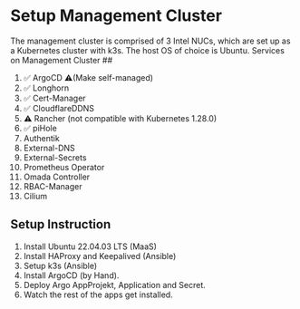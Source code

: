 # Setup Management Cluster #

The management cluster is comprised of 3 Intel NUCs, which are set up as a Kubernetes cluster with k3s. The host OS of choice is Ubuntu.
Services on Management Cluster ##

01. ✅ ArgoCD ⚠️(Make self-managed)
02. ✅ Longhorn 
03. ✅ Cert-Manager 
04. ✅ CloudflareDDNS 
05. ⚠️ Rancher (not compatible with Kubernetes 1.28.0)
06. ✅ piHole
07. Authentik
08. External-DNS
09. External-Secrets
10. Prometheus Operator
11. Omada Controller
12. RBAC-Manager
13. Cilium

## Setup Instruction ##

1. Install Ubuntu 22.04.03 LTS (MaaS)
2. Install HAProxy and Keepalived (Ansible)
3. Setup k3s (Ansible)
4. Install ArgoCD (by Hand).
5. Deploy Argo AppProjekt, Application and Secret.
6. Watch the rest of the apps get installed.
